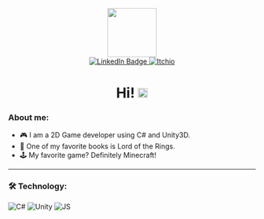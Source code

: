 <div id="header" align="center">
  <img src="https://media.giphy.com/media/M9gbBd9nbDrOTu1Mqx/giphy.gif" width="100"/>
  <div id="badges">
    <a href="https://www.linkedin.com/in/alex-milan%C5%AF-9a0506215/">
      <img src="https://img.shields.io/badge/LinkedIn-blue?style=for-the-badge&logo=linkedin&logoColor=white" alt="LinkedIn Badge"/>
    </a>
    <a href="https://alexu16.itch.io/">
      <img src="https://img.shields.io/badge/Itch.io-FA5C5C?style=for-the-badge&logo=itch.io&logoColor=white" alt="Itchio"/>
    </a>
  </div>
 
<h1>
  Hi!
  <img src="https://media.giphy.com/media/hvRJCLFzcasrR4ia7z/giphy.gif" width="20px"/>
</h1>
</div>

 ### About me:
 - 🎮 I am a 2D Game developer using C# and Unity3D. 
 - 📖 One of my favorite books is Lord of the Rings. 
 - 🕹️ My favorite game? Definitely Minecraft!
 ---

### :hammer_and_wrench: Technology:
<img src="https://img.shields.io/badge/C%23-239120?style=for-the-badge&logo=c-sharp&logoColor=white" alt="C#"> <img src="https://img.shields.io/badge/Unity-100000?style=for-the-badge&logo=unity&logoColor=white" alt="Unity"> <img src="https://img.shields.io/badge/JavaScript-323330?style=for-the-badge&logo=javascript&logoColor=F7DF1E" alt="JS">





<!--
**MilanuA/MilanuA** is a ✨ _special_ ✨ repository because its `README.md` (this file) appears on your GitHub profile.

Here are some ideas to get you started:

- 🔭 I’m currently working on ...
- 🌱 I’m currently learning ...
- 👯 I’m looking to collaborate on ...
- 🤔 I’m looking for help with ...
- 💬 Ask me about ...
- 📫 How to reach me: ...
- 😄 Pronouns: ...
- ⚡ Fun fact: ...
-->
